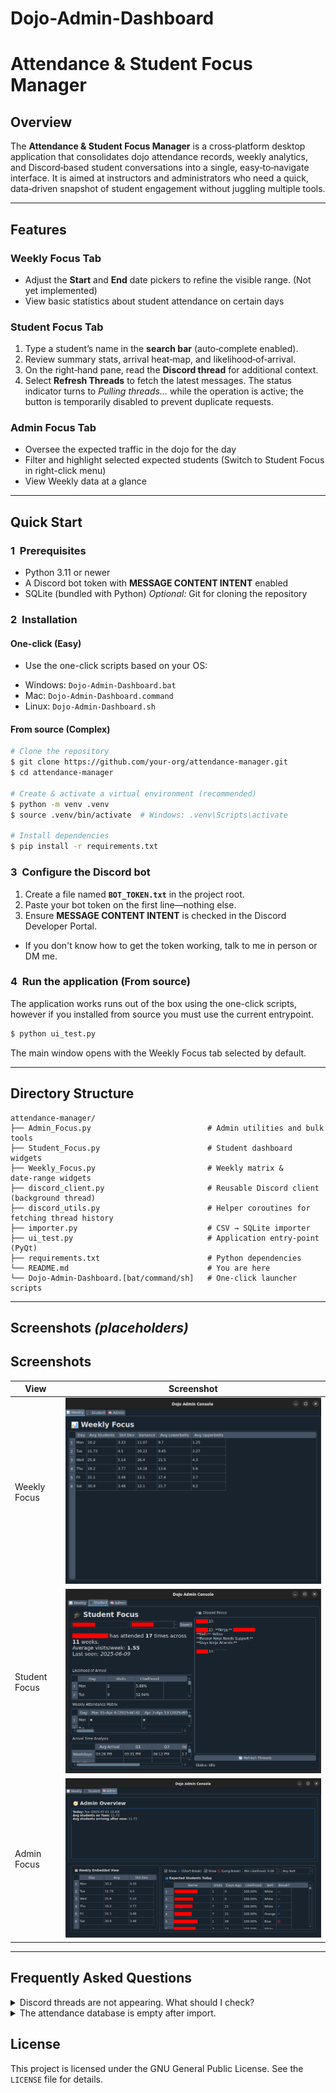 # Dojo-Admin-Dashboard
# Attendance & Student Focus Manager

## Overview

The **Attendance & Student Focus Manager** is a cross‑platform desktop application that consolidates dojo attendance records, weekly analytics, and Discord‑based student conversations into a single, easy‑to‑navigate interface.
It is aimed at instructors and administrators who need a quick, data‑driven snapshot of student engagement without juggling multiple tools.

---

## Features

### Weekly Focus Tab

* Adjust the **Start** and **End** date pickers to refine the visible range. (Not yet implemented)
* View basic statistics about student attendance on certain days

### Student Focus Tab

1. Type a student’s name in the **search bar** (auto‑complete enabled).
2. Review summary stats, arrival heat‑map, and likelihood‑of‑arrival.
3. On the right‑hand pane, read the **Discord thread** for additional context.
4. Select **Refresh Threads** to fetch the latest messages.
   The status indicator turns to *Pulling threads…* while the operation is active; the button is temporarily disabled to prevent duplicate requests.

### Admin Focus Tab

* Oversee the expected traffic in the dojo for the day
* Filter and highlight selected expected students (Switch to Student Focus in right-click menu)
* View Weekly data at a glance

---


## Quick Start

### 1  Prerequisites

* Python 3.11 or newer
* A Discord bot token with **MESSAGE CONTENT INTENT** enabled
* SQLite (bundled with Python)
  *Optional:* Git for cloning the repository

### 2  Installation 

#### One-click (Easy)
* Use the one-click scripts based on your OS:
- Windows:  `Dojo-Admin-Dashboard.bat`
- Mac:      `Dojo-Admin-Dashboard.command`
- Linux:    `Dojo-Admin-Dashboard.sh`

#### From source (Complex)

```bash
# Clone the repository
$ git clone https://github.com/your‑org/attendance‑manager.git
$ cd attendance‑manager

# Create & activate a virtual environment (recommended)
$ python -m venv .venv
$ source .venv/bin/activate  # Windows: .venv\Scripts\activate

# Install dependencies
$ pip install -r requirements.txt
```

### 3  Configure the Discord bot

1. Create a file named **`BOT_TOKEN.txt`** in the project root.
2. Paste your bot token on the first line—nothing else.
3. Ensure **MESSAGE CONTENT INTENT** is checked in the Discord Developer Portal.

* If you don't know how to get the token working, talk to me in person or DM me.

### 4  Run the application (From source)

The application works runs out of the box using the one-click scripts, however if you installed from source you must use the current entrypoint.

```bash
$ python ui_test.py
```

The main window opens with the Weekly Focus tab selected by default.

---


## Directory Structure

```
attendance‑manager/
├── Admin_Focus.py                          # Admin utilities and bulk tools
├── Student_Focus.py                        # Student dashboard widgets
├── Weekly_Focus.py                         # Weekly matrix & date‑range widgets
├── discord_client.py                       # Reusable Discord client (background thread)
├── discord_utils.py                        # Helper coroutines for fetching thread history
├── importer.py                             # CSV → SQLite importer
├── ui_test.py                              # Application entry‑point (PyQt)
├── requirements.txt                        # Python dependencies
└── README.md                               # You are here
└── Dojo-Admin-Dashboard.[bat/command/sh]   # One-click launcher scripts
```

---

## Screenshots *(placeholders)*

## Screenshots

| View                  | Screenshot                                                             |
| --------------------- | ---------------------------------------------------------------------- |
| Weekly Focus          | ![Weekly Focus Tab](docs/screenshots/Weekly_Focus.png)                 |
| Student Focus         | ![Student Focus Tab](docs/screenshots/Student_Focus.png)               |
| Admin Focus           | ![Admin Focus Tab](docs/screenshots/Admin_Focus.png)                   |


---

## Frequently Asked Questions

<details>
<summary>Discord threads are not appearing. What should I check?</summary>

* Confirm the bot has *Read Message History* permission for the target channels.
* Verify that **MESSAGE CONTENT INTENT** is enabled in the Discord Developer Portal.
* Ensure the channel names match the allow‑list in `discord_utils.py`.

</details>

<details>
<summary>The attendance database is empty after import.</summary>

* Make sure the importer script points to the correct CSV directory.
* Check for schema changes; remove the database file to let the application recreate it.

</details>


## License

This project is licensed under the GNU General Public License.  See the `LICENSE` file for details.
